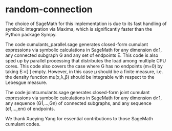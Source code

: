 # random-connection
The choice of SageMath for this implementation is due to its fast handling of symbolic integration via Maxima, which is significantly faster than the Python package Sympy. 

The code cumulants_parallel.sage generates closed-form cumulant expressions via symbolic calculations in SageMath for any dimension d≥1, any connected subgraph G and any set of endpoints E. This code is also sped up by parallel processing that distributes the load among multiple CPU cores. This code also covers the case where G has no endpoints (m=0) by taking E:=[ ] empty. However, in this case µ should be a finite measure, i.e. the density function mu(x,λ,β) should be integrable with respect to the Lebesgue measure.

The code jointcumulants.sage generates closed-form joint cumulant expressions via symbolic calculations in SageMath for any dimension d≥1, any sequence (G1,...,Gn) of connected subgraphs, and any sequence (e1,...,em) of endpoints.

We thank Xueying Yang for essential contributions to those SageMath cumulant codes.
